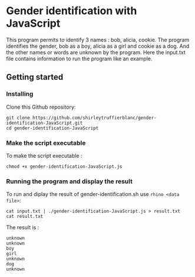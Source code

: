 # Gender identification with JavaScript
This program permits to identify 3 names : bob, alicia, cookie. The program identifies the gender, bob as a boy, alicia as a girl and cookie as a dog. And the other names or words are unknown by the program.
Here the input.txt file contains information to run the program like an example.

## Getting started
### Installing 

Clone this Github repository:
```
git clone https://github.com/shirleytruffierblanc/gender-identification-JavaScript.git
cd gender-identification-JavaScript
```
### Make the script executable

To make the script executable :
```
chmod +x gender-identification-JavaScript.js
```
### Running the program and display the result

To run and diplay the result of gender-identification.sh use `rhino <data file>`:

```
cat input.txt | ./gender-identification-JavaScript.js > result.txt
cat result.txt
```
The result is : 
```
unknown
unknown
boy
girl
unknown
dog
unknown
```

